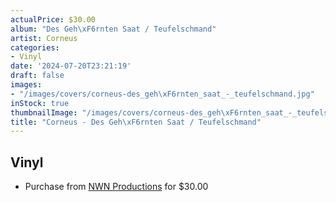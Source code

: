 ```yaml
---
actualPrice: $30.00
album: "Des Geh\xF6rnten Saat / Teufelschmand"
artist: Corneus
categories:
- Vinyl
date: '2024-07-20T23:21:19'
draft: false
images:
- "/images/covers/corneus-des_geh\xF6rnten_saat_-_teufelschmand.jpg"
inStock: true
thumbnailImage: "/images/covers/corneus-des_geh\xF6rnten_saat_-_teufelschmand-thumb.jpg"
title: "Corneus - Des Geh\xF6rnten Saat / Teufelschmand"
---
```


## Vinyl
* Purchase from [NWN Productions](http://shop.nwnprod.com/index.php?route=product/product&path=75&product_id=52360&sort=pd.name&order=ASC) for $30.00
